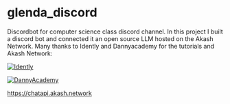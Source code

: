 # glenda_discord
Discordbot for computer science class discord channel. 
In this project I built a discord bot and connected it an open source LLM hosted on the Akash Network.
Many thanks to Idently and Dannyacademy for the tutorials and Akash Network:


[![Idently](https://img.youtube.com/vi/UYJDKSah-Ww/0.jpg)](https://www.youtube.com/watch?v=UYJDKSah-Ww)

[![DannyAcademy](https://img.youtube.com/vi/ovT9GQ-0mlU/0.jpg)](https://www.youtube.com/watch?v=ovT9GQ-0mlU)  


https://chatapi.akash.network
